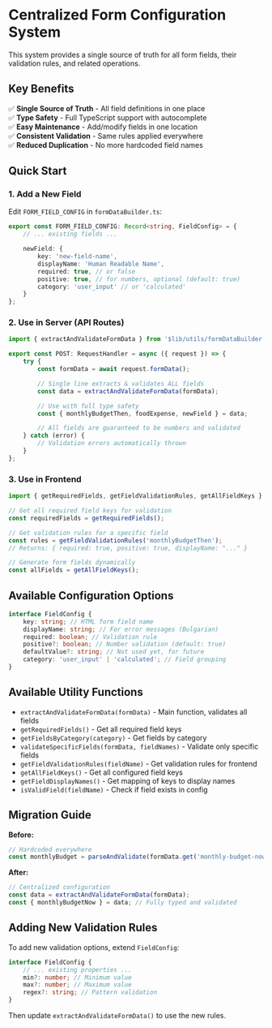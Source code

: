 # Centralized Form Configuration System

This system provides a single source of truth for all form fields, their validation rules, and related operations.

## Key Benefits

✅ **Single Source of Truth** - All field definitions in one place  
✅ **Type Safety** - Full TypeScript support with autocomplete  
✅ **Easy Maintenance** - Add/modify fields in one location  
✅ **Consistent Validation** - Same rules applied everywhere  
✅ **Reduced Duplication** - No more hardcoded field names

## Quick Start

### 1. Add a New Field

Edit `FORM_FIELD_CONFIG` in `formDataBuilder.ts`:

```typescript
export const FORM_FIELD_CONFIG: Record<string, FieldConfig> = {
	// ... existing fields ...

	newField: {
		key: 'new-field-name',
		displayName: 'Human Readable Name',
		required: true, // or false
		positive: true, // for numbers, optional (default: true)
		category: 'user_input' // or 'calculated'
	}
};
```

### 2. Use in Server (API Routes)

```typescript
import { extractAndValidateFormData } from '$lib/utils/formDataBuilder';

export const POST: RequestHandler = async ({ request }) => {
	try {
		const formData = await request.formData();

		// Single line extracts & validates ALL fields
		const data = extractAndValidateFormData(formData);

		// Use with full type safety
		const { monthlyBudgetThen, foodExpense, newField } = data;

		// All fields are guaranteed to be numbers and validated
	} catch (error) {
		// Validation errors automatically thrown
	}
};
```

### 3. Use in Frontend

```typescript
import { getRequiredFields, getFieldValidationRules, getAllFieldKeys } from '$lib/utils/formDataBuilder';

// Get all required field keys for validation
const requiredFields = getRequiredFields();

// Get validation rules for a specific field
const rules = getFieldValidationRules('monthlyBudgetThen');
// Returns: { required: true, positive: true, displayName: "..." }

// Generate form fields dynamically
const allFields = getAllFieldKeys();
```

## Available Configuration Options

```typescript
interface FieldConfig {
	key: string; // HTML form field name
	displayName: string; // For error messages (Bulgarian)
	required: boolean; // Validation rule
	positive?: boolean; // Number validation (default: true)
	defaultValue?: string; // Not used yet, for future
	category: 'user_input' | 'calculated'; // Field grouping
}
```

## Available Utility Functions

- `extractAndValidateFormData(formData)` - Main function, validates all fields
- `getRequiredFields()` - Get all required field keys
- `getFieldsByCategory(category)` - Get fields by category
- `validateSpecificFields(formData, fieldNames)` - Validate only specific fields
- `getFieldValidationRules(fieldName)` - Get validation rules for frontend
- `getAllFieldKeys()` - Get all configured field keys
- `getFieldDisplayNames()` - Get mapping of keys to display names
- `isValidField(fieldName)` - Check if field exists in config

## Migration Guide

**Before:**

```typescript
// Hardcoded everywhere
const monthlyBudget = parseAndValidate(formData.get('monthly-budget-now'), 'Месечен доход', true);
```

**After:**

```typescript
// Centralized configuration
const data = extractAndValidateFormData(formData);
const { monthlyBudgetNow } = data; // Fully typed and validated
```

## Adding New Validation Rules

To add new validation options, extend `FieldConfig`:

```typescript
interface FieldConfig {
	// ... existing properties ...
	min?: number; // Minimum value
	max?: number; // Maximum value
	regex?: string; // Pattern validation
}
```

Then update `extractAndValidateFormData()` to use the new rules.
